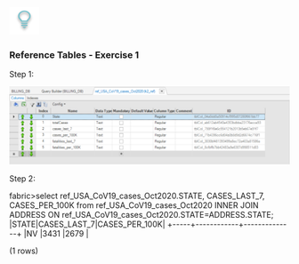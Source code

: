 ![](/academy/Training_Level_1/03_fabric_basic_LU/images/Solution.png) 

### Reference Tables - Exercise 1

Step 1:

![](/academy/Training_Level_1/08_reference(commonDB)_tables/images/01_commonDB_refExercise.png) 



Step 2:

fabric>select ref_USA_CoV19_cases_Oct2020.STATE, CASES_LAST_7, CASES_PER_100K from ref_USA_CoV19_cases_Oct2020 INNER JOIN ADDRESS ON ref_USA_CoV19_cases_Oct2020.STATE=ADDRESS.STATE;
|STATE|CASES_LAST_7|CASES_PER_100K|
+-----+------------+--------------+
|NV   |3431        |2679          |

(1 rows)